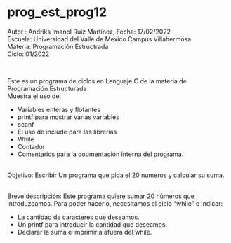 # prog_est_prog12
Autor : Andriks Imanol Ruiz Martínez, Fecha: 17/02/2022 <br>
Escuela: Universidad del Valle de Mexico Campus Villahermosa <br>
Materia: Programación Estructrada <br>
Ciclo: 01/2022</p>
<br>
<p>Este es un programa de ciclos en Lenguaje C de la materia de Programación Estructurada<br>
Muestra el uso de:
  <ul>
    <li>Variables enteras y flotantes</li>
    <li>printf para mostrar varias variables</li>
    <li>scanf</li>
    <li>El uso de include para las librerias</li>
    <li>While</li>
    <li>Contador</li>
    <li>Comentarios para la doumentación interna del programa.</li>
    </ul>
    </p>
<br>
Objetivo: Escribir Un programa que pida el 20 numeros y calcular su suma.
<br>
<br>
<p>Breve descripción:
Este programa  quiere sumar 20 números que introduzcamos. Para poder hacerlo, necesitamos el ciclo “while” e indicar:
<ul>
	<li>La cantidad de caracteres que deseamos.</li>
	<li>Un printf para introducir la cantidad que deseamos.</li>
	<li>Declarar la suma e imprimirla afuera del while.</li>
</ul>
<br>
</p>

